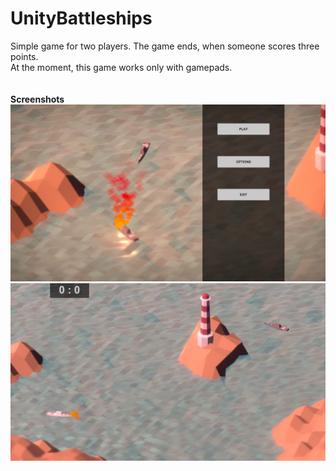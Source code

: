 # UnityBattleships
Simple game for two players. The game ends, when someone scores three points. <br>
At the moment, this game works only with gamepads.
<br>
<br>
<br>
**Screenshots**
![](Images/1.png?raw=true)
<br>
![](Images/2.png?raw=true)
<br>
